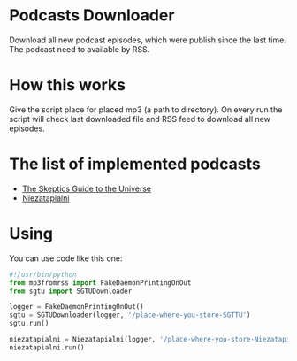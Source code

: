 # Podcasts Downloader

Download all new podcast episodes, which were publish since the last time. The podcast need to available by RSS.

# How this works

Give the script place for placed mp3 (a path to directory). On every run the script will check last downloaded file and RSS feed to download all new episodes.

# The list of implemented podcasts

* [The Skeptics Guide to the Universe](http://www.theskepticsguide.org/)
* [Niezatapialni](http://www.niezatapialni.pl/)

# Using

You can use code like this one:

```python
#!/usr/bin/python
from mp3fromrss import FakeDaemonPrintingOnOut
from sgtu import SGTUDownloader

logger = FakeDaemonPrintingOnOut()
sgtu = SGTUDownloader(logger, '/place-where-you-store-SGTTU')
sgtu.run()

niezatapialni = Niezatapialni(logger, '/place-where-you-store-Niezatapialni')
niezatapialni.run()
```
